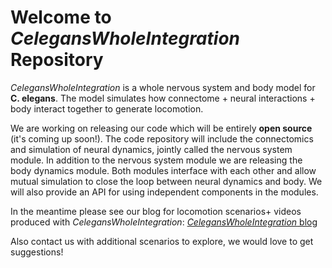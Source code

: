 # Welcome to _CelegansWholeIntegration_ Repository

_CelegansWholeIntegration_ is a whole nervous system and body model for **C. elegans**. The model simulates how connectome + neural interactions + body interact together to generate locomotion. 

We are working on releasing our code which will be entirely **open source** (it's coming up soon!). The code repository will include the connectomics and simulation of neural dynamics, jointly called the nervous system module. In addition to the nervous system module we are releasing the body dynamics module. Both modules interface with each other and allow mutual simulation to close the loop between neural dynamics and body. We will also provide an API for using independent components in the modules.

In the meantime please see our blog for locomotion scenarios+ videos produced with _CelegansWholeIntegration_:
[_CelegansWholeIntegration_ blog](https://shlizee.github.io/CelegansWholeIntegration/)  

Also contact us with additional scenarios to explore, we would love to get suggestions!


